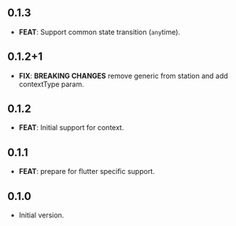 ## 0.1.3

 - **FEAT**: Support common state transition (`any`time).

## 0.1.2+1

 - **FIX**: **BREAKING CHANGES** remove generic from station and add contextType param.

## 0.1.2

 - **FEAT**: Initial support for context.

## 0.1.1

 - **FEAT**: prepare for flutter specific support.

## 0.1.0

- Initial version.
